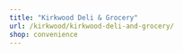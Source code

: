 ```yaml
---
title: "Kirkwood Deli & Grocery"
url: /kirkwood/kirkwood-deli-and-grocery/
shop: convenience
---
```

